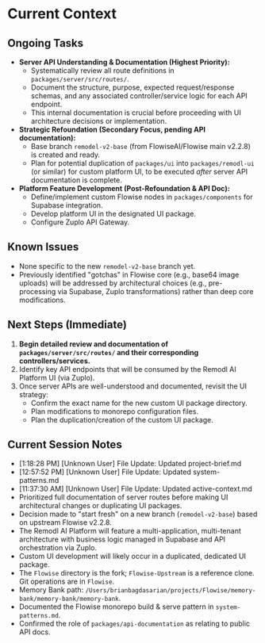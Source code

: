 # Current Context

## Ongoing Tasks
- **Server API Understanding & Documentation (Highest Priority):**
    - Systematically review all route definitions in `packages/server/src/routes/`.
    - Document the structure, purpose, expected request/response schemas, and any associated controller/service logic for each API endpoint.
    - This internal documentation is crucial before proceeding with UI architecture decisions or implementation.
- **Strategic Refoundation (Secondary Focus, pending API documentation):**
    - Base branch `remodel-v2-base` (from FlowiseAI/Flowise main v2.2.8) is created and ready.
    - Plan for potential duplication of `packages/ui` into `packages/remodl-ui` (or similar) for custom platform UI, to be executed *after* server API documentation is complete.
- **Platform Feature Development (Post-Refoundation & API Doc):**
    - Define/implement custom Flowise nodes in `packages/components` for Supabase integration.
    - Develop platform UI in the designated UI package.
    - Configure Zuplo API Gateway.

## Known Issues
- None specific to the new `remodel-v2-base` branch yet.
- Previously identified "gotchas" in Flowise core (e.g., base64 image uploads) will be addressed by architectural choices (e.g., pre-processing via Supabase, Zuplo transformations) rather than deep core modifications.

## Next Steps (Immediate)
1.  **Begin detailed review and documentation of `packages/server/src/routes/` and their corresponding controllers/services.**
2.  Identify key API endpoints that will be consumed by the Remodl AI Platform UI (via Zuplo).
3.  Once server APIs are well-understood and documented, revisit the UI strategy:
    *   Confirm the exact name for the new custom UI package directory.
    *   Plan modifications to monorepo configuration files.
    *   Plan the duplication/creation of the custom UI package.

## Current Session Notes

- [1:18:28 PM] [Unknown User] File Update: Updated project-brief.md
- [12:57:52 PM] [Unknown User] File Update: Updated system-patterns.md
- [11:37:30 AM] [Unknown User] File Update: Updated active-context.md
- Prioritized full documentation of server routes before making UI architectural changes or duplicating UI packages.
- Decision made to "start fresh" on a new branch (`remodel-v2-base`) based on upstream Flowise v2.2.8.
- The Remodl AI Platform will feature a multi-application, multi-tenant architecture with business logic managed in Supabase and API orchestration via Zuplo.
- Custom UI development will likely occur in a duplicated, dedicated UI package.
- The `Flowise` directory is the fork; `Flowise-Upstream` is a reference clone. Git operations are in `Flowise`.
- Memory Bank path: `/Users/brianbagdasarian/projects/Flowise/memory-bank/memory-bank/memory-bank`.
- Documented the Flowise monorepo build & serve pattern in `system-patterns.md`.
- Confirmed the role of `packages/api-documentation` as relating to public API docs.
